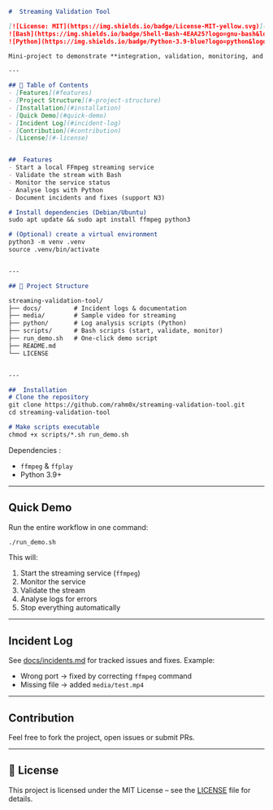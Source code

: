 ```md
#  Streaming Validation Tool

[![License: MIT](https://img.shields.io/badge/License-MIT-yellow.svg)](LICENSE)
![Bash](https://img.shields.io/badge/Shell-Bash-4EAA25?logo=gnu-bash&logoColor=white)
![Python](https://img.shields.io/badge/Python-3.9-blue?logo=python&logoColor=white)

Mini-project to demonstrate **integration, validation, monitoring, and support (N3)** using Linux scripting and Python.  

---

## 📑 Table of Contents
- [Features](#features)
- [Project Structure](#-project-structure)
- [Installation](#installation)
- [Quick Demo](#quick-demo)
- [Incident Log](#incident-log)
- [Contribution](#contribution)
- [License](#-license)


##  Features
- Start a local FFmpeg streaming service
- Validate the stream with Bash
- Monitor the service status
- Analyse logs with Python
- Document incidents and fixes (support N3)

# Install dependencies (Debian/Ubuntu)
sudo apt update && sudo apt install ffmpeg python3

# (Optional) create a virtual environment
python3 -m venv .venv
source .venv/bin/activate


---

## 📂 Project Structure

streaming-validation-tool/
├── docs/         # Incident logs & documentation
├── media/        # Sample video for streaming
├── python/       # Log analysis scripts (Python)
├── scripts/      # Bash scripts (start, validate, monitor)
├── run_demo.sh   # One-click demo script
├── README.md
└── LICENSE


---

##  Installation
# Clone the repository
git clone https://github.com/rahm0x/streaming-validation-tool.git
cd streaming-validation-tool

# Make scripts executable
chmod +x scripts/*.sh run_demo.sh
````

Dependencies :

* `ffmpeg` & `ffplay`
* Python 3.9+

---

##  Quick Demo

Run the entire workflow in one command:

```bash
./run_demo.sh
```

This will:

1. Start the streaming service (`ffmpeg`)
2. Monitor the service
3. Validate the stream
4. Analyse logs for errors
5. Stop everything automatically

---

##  Incident Log

See [docs/incidents.md](docs/incidents.md) for tracked issues and fixes.
Example:

* Wrong port → fixed by correcting `ffmpeg` command
* Missing file → added `media/test.mp4`

---

##  Contribution

Feel free to fork the project, open issues or submit PRs.

---

## 📄 License

This project is licensed under the MIT License – see the [LICENSE](LICENSE) file for details.
